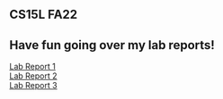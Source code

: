 ## CS15L FA22
## Have fun going over my lab reports!
[Lab Report 1](https://a-p-q.github.io/cse15l-lab-reports/lab-report-1-week-0.html)
<br/>
[Lab Report 2](https://a-p-q.github.io/cse15l-lab-reports/lab-report-1-week-1.html)
<Br/>
[Lab Report 3](https://a-p-q.github.io/cse15l-lab-reports/lab-report-2-week-3.html)

